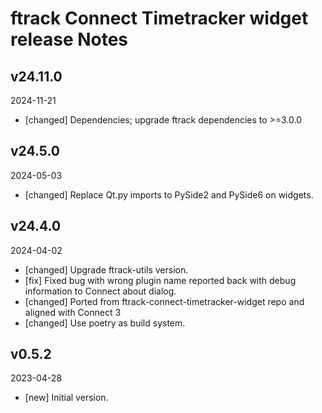 # ftrack Connect Timetracker widget release Notes

## v24.11.0
2024-11-21

* [changed] Dependencies; upgrade ftrack dependencies to >=3.0.0

## v24.5.0
2024-05-03

* [changed] Replace Qt.py imports to PySide2 and PySide6 on widgets.

## v24.4.0
2024-04-02

* [changed] Upgrade ftrack-utils version.
* [fix] Fixed bug with wrong plugin name reported back with debug information to Connect about dialog.
* [changed] Ported from ftrack-connect-timetracker-widget repo and aligned with Connect 3
* [changed] Use poetry as build system.

## v0.5.2
2023-04-28

* [new] Initial version.
